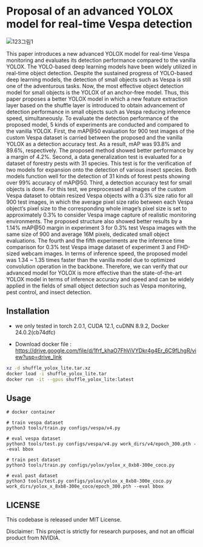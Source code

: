 # **Proposal of an advanced YOLOX model for real-time Vespa detection**

![123그림1](https://github.com/Kwon-YJ/temp123/assets/49362903/bf700e35-077b-4aad-a7e7-bfda4c70019a)

This paper introduces a new advanced YOLOX model for real-time Vespa monitoring and evaluates its detection performance compared to the vanilla YOLOX. The YOLO-based deep learning models have been widely utilized in real-time object detection. Despite the sustained progress of YOLO-based deep learning models, the detection of small objects such as Vespa is still one of the adventurous tasks. Now, the most effective object detection model for small objects is the YOLOX of an anchor-free model. Thus, this paper proposes a better YOLOX model in which a new feature extraction layer based on the shuffle layer is introduced to obtain advancement of detection performance in small objects such as Vespa reducing inference speed, simultaneously. To evaluate the detection performance of the proposed model, 5 kinds of experiments are conducted and compared to the vanilla YOLOX. First, the mAP@50 evaluation for 900 test images of the custom Vespa dataset is carried between the proposed and the vanilla YOLOX as a detection accuracy test. As a result, mAP was 93.8% and 89.6%, respectively. The proposed method showed better performance by a margin of 4.2%. Second, a data generalization test is evaluated for a dataset of forestry pests with 31 species. This test is for the verification of two models for expansion onto the detection of various insect species. Both models function well for the detection of 31 kinds of forest pests showing over 99% accuracy of mAP@50. Third, a detection accuracy test for small objects is done. For this test, we preprocessed all images of the custom Vespa dataset to obtain resized Vespa objects with a 0.3% size ratio for all 900 test images, in which the average pixel size ratio between each Vespa object’s pixel size to the corresponding whole image’s pixel size is set to approximately 0.3% to consider Vespa image capture of realistic monitoring environments. The proposed structure also showed better results by a 1.14% mAP@50 margin in experiment 3 for 0.3% test Vespa images with the same size of 900 and average 16M pixels, dedicated small object evaluations. The fourth and the fifth experiments are the inference time comparison for 0.3% test Vespa image dataset of experiment 3 and FHD-sized webcam images. In terms of inference speed, the proposed model was 1.34 ~ 1.35 times faster than the vanilla model due to optimized convolution operation in the backbone. Therefore, we can verify that our advanced model for YOLOX is more effective than the state-of-the-art YOLOX model in terms of inference accuracy and speed and can be widely applied in the fields of small object detection such as Vespa monitoring, pest control, and insect detection.

## Installation

- we only tested in torch 2.0.1, CUDA 12.1, cuDNN 8.9.2, Docker 24.0.2(cb74dfc)

- Download docker file : https://drive.google.com/file/d/1frf_khaO7FhViVYDkr4g4Er_6C9fLhgR/view?usp=drive_link

```bash
xz -d shuffle_yolox_lite.tar.xz
docker load -i shuffle_yolox_lite.tar
docker run -it --gpus shuffle_yolox_lite:latest
```

## Usage

```
# docker container 

# train vespa dataset
python3 tools/train.py configs/vespa/v4.py

# eval vespa dataset
python3 tools/test.py configs/vespa/v4.py work_dirs/v4/epoch_300.pth --eval bbox

# train pest dataset
python3 tools/train.py configs/yolox/yolox_x_8xb8-300e_coco.py 

# eval past dataset
python3 tools/test.py configs/yolox/yolox_x_8xb8-300e_coco.py work_dirs/yolox_x_8xb8-300e_coco/epoch_300.pth --eval bbox
```
## LICENSE
This codebase is released under MIT License.

Disclaimer: This project is strictly for research purposes, and not an official product from NVIDIA.
